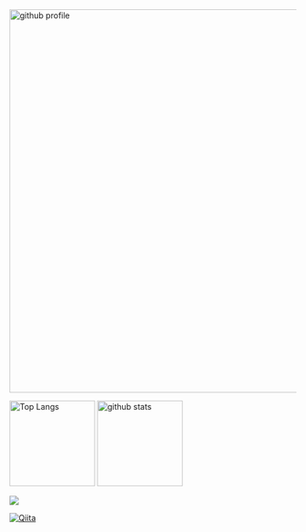 
<img alt="github profile" width="672px" margin="auto" src="https://github-profile-summary-cards.vercel.app/api/cards/profile-details?username=shingo-kumada&theme=onedark" />

<p align="left"> 
  <img alt="Top Langs" height="150px" src="https://github-readme-stats.vercel.app/api/top-langs/?username=shingo-kumada&layout=compact&count_private=true&show_icons=true&theme=onedark&border_color=000000" />
  <img alt="github stats" height="150px" src="https://github-readme-stats.vercel.app/api?username=shingo-kumada&count_private=true&show_icons=true&show_icons=true&theme=onedark&border_color=000000"/>
</p>

[![](https://img.shields.io/badge/-@shingo_kumada?style=flat-square&labelColor=1ca0f1&logo=twitter&logoColor=white)](https://twitter.com/shingo_kumada)

[![Qiita](https://img.shields.io/badge/Qiita-@shingo-kumada?style=flat-square&labelColor=55c500)](https://qiita.com/shingo-kumada)


